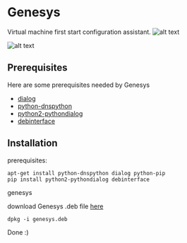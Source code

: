 # Genesys
Virtual machine first start configuration assistant.
![alt text](https://lh3.googleusercontent.com/NL8rWNusOAnFuHHyvFnstbDnsGxiUN7ss0xJz3-E5PHS8FiCLKA6bx_vVFhRiBLLgqS53xLyPG-72sTodkuL4tUsQaKbGM-l_K5on9LlOfTRu6dpzLAc4ucTIhhfAbTB5-k2BgM-wOTW91qxGrRjrmtue66OLfxciEVVMvWpXLTwhoO537KkQOOmRXNbIXhFKkBxLtYLZ58pOo1IdwCUJKHoWu5kKkdMS8D3-E0MhNri4Tl80hYz4nn-U7dtKaWptVWWlXNtosW2xhw9dJHeM-xWDHVI96XHCkdWgPq4A1kwlCMgsbCfRxjco6PTgGN8XZCscQXqAMN3rCb8Uh85k-CaoiCsjxocxmR57YvC-U7MBzakqlNTo_C5LFZTs586IgF5iugPGTZl5s3_OG0xgNOL_p8I9AL4rc9Dyy1Ir7dxHd6_TH5X1zh8CKTXBQL5O_bc2cqq4Y127zndb-8HzRtONvYdUdTj9j0P2dxpx4AysiwDJXF83qdnvSbOefYwHQukUf0EFl68rJmkEgHMPqRUEmnPsuSRH_xRtz8xuxA-FGDVHhxDffs3KRdul9HME5G02igpqIRGJO_DRjfrnCqBOdiptWE=w946-h526-no "Genesys Welcome screen")

![alt text](https://lh3.googleusercontent.com/zjLNeG8bet0ljZEzDTd-RT33UlgRHgAsL0J6AeJ8dE9vi2Gaf6Ugd7YDaWe6PWmJlQT8yzfbLd9m5ZAfn2EFqPeKsHBlrmthxkLAtYFX7C4RafjJPmKdTUYabYw_4_lM2eA-JL92seTlRerxYx_JkeJJfSXYSFUZZTB_oY6xEZsM_8d_oa0m9i84Indf7EskLYua0kaLaauBdaF_8_wN-dCYj8Q1JyPpJFtG458cQx4ES0Ct1LOQpNUZ7R38YBUD3LYr6Bws1I0EZnM31pEsOqA4GUVn2z13kicy2szkPc3DGHbH0oItdHF7l0QXiTvQSXcSFqAIrrR_EhT3AuzbBkeoBMw7DEOKeP-o_6yZUcH86_9JiXByYZfnU9NscdW-A8Wxva2Vm6h7fiPtb1TnAMHdS_WFkP_bFzYflvizWjJBT56HVJ0QzNqbHrIkiU1kxr_czEBT63KZN8ZMyo0qBCj58HAt-dEpiQcI5zLkrCfyB2FZiAEaVyieK6bpNnRqt2Hz7JOC2b3-IDdp1KPcOeenmrGqmos8kuZQaS89zyVQ-6HdRI0E_T2LC3f9noSUlAWd0pYlLxxbeSYOru9aPutkpoiQwyU=w945-h526-no "Genesys menu")


## Prerequisites
Here are some prerequisites needed by Genesys

 - [dialog](http://linuxgazette.net/101/sunil.html)
 - [python-dnspython](http://www.dnspython.org/)
 - [python2-pythondialog](http://pythondialog.sourceforge.net/)
 - [debinterface](https://github.com/dggreenbaum/debinterface)

## Installation

prerequisites:
```
apt-get install python-dnspython dialog python-pip
pip install python2-pythondialog debinterface
```
genesys

download Genesys .deb file [here](https://github.com/clevernet/Genesys/releases)
```
dpkg -i genesys.deb
```
Done :)
